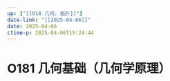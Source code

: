 ```yaml
---
up: ["[[O18 几何、拓扑]]"]
date-link: "[[2025-04-06]]"
date: 2025-04-06
ctime-p: 2025-04-06T15:24:44
---
```


# O181 几何基础（几何学原理）
